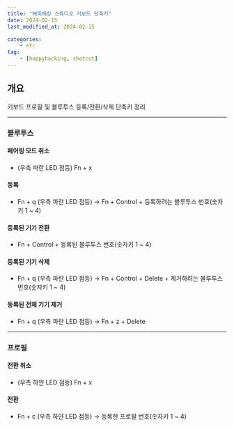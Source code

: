 ```yaml
---
title: "해피해킹 스튜디오 키보드 단축키"
date: 2024-02-15
last_modified_at: 2024-02-15

categories:
    - etc
tag:
    - [happyhacking, shotcut]
---
```

## 개요
키보드 프로필 및 블루투스 등록/전환/삭제 단축키 정리
***

### 블루투스
#### 페어링 모드 취소
- (우측 파란 LED 점등) Fn + x
#### 등록 
- Fn + q (우측 파란 LED 점등) -> Fn + Control + 등록하려는 블루투스 번호(숫자키 1 ~ 4) 
#### 등록된 기기 전환
- Fn + Control + 등록된 블루투스 번호(숫자키 1 ~ 4)
#### 등록된 기기 삭제
- Fn + q (우측 파란 LED 점등) -> Fn + Control + Delete + 제거하려는 블루투스 번호(숫자키 1 ~ 4)
#### 등록된 전체 기기 제거
- Fn + q (우측 파란 LED 점등) -> Fn + z + Delete
***

### 프로필
#### 전환 취소
- (우측 하얀 LED 점등) Fn + x
#### 전환
- Fn + c (우측 하얀 LED 점등) -> 등록한 프로필 번호(숫자키 1 ~ 4)

